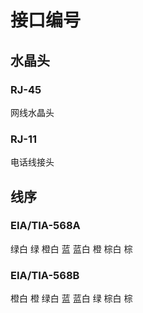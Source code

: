 # 接口编号

## 水晶头

### RJ-45

网线水晶头

### RJ-11

电话线接头

## 线序

### EIA/TIA-568A

绿白
绿
橙白
蓝
蓝白
橙
棕白
棕

### EIA/TIA-568B

橙白
橙
绿白
蓝
蓝白
绿
棕白
棕
